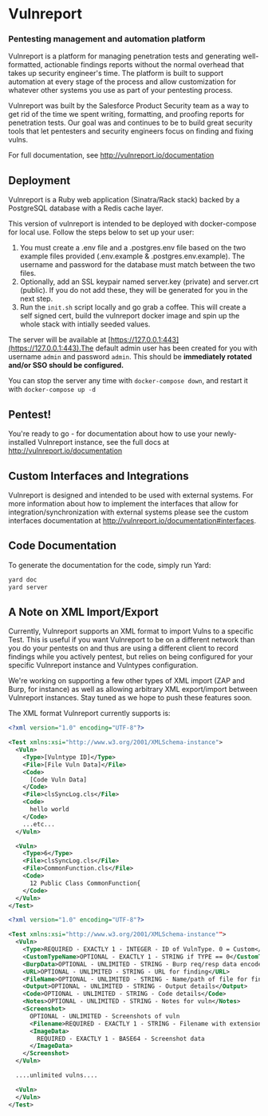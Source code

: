 # Vulnreport
### Pentesting management and automation platform

Vulnreport is a platform for managing penetration tests and generating well-formatted, actionable findings reports without the normal overhead that takes up security engineer's time. The platform is built to support automation at every stage of the process and allow customization for whatever other systems you use as part of your pentesting process.

Vulnreport was built by the Salesforce Product Security team as a way to get rid of the time we spent writing, formatting, and proofing reports for penetration tests. Our goal was and continues to be to build great security tools that let pentesters and security engineers focus on finding and fixing vulns.

For full documentation, see <http://vulnreport.io/documentation>

## Deployment

Vulnreport is a Ruby web application (Sinatra/Rack stack) backed by a PostgreSQL database with a Redis cache layer.

This version of vulnreport is intended to be deployed with docker-compose for local use. Follow the steps below to set up your user:

1. You must create a .env file and a .postgres.env file based on the two example files provided (.env.example & .postgres.env.example). The username and password for the database must match between the two files.
2. Optionally, add an SSL keypair named server.key (private) and server.crt (public). If you do not add these, they will be generated for you in the next step.
3. Run the `init.sh` script locally and go grab a coffee. This will create a self signed cert, build the vulnreport docker image and spin up the whole stack with intially seeded values.

The server will be available at [https://127.0.0.1:443](https://127.0.0.1:443).The default admin user has been created for you with username `admin` and password `admin`. This should be **immediately rotated and/or SSO should be configured.**

You can stop the server any time with `docker-compose down`, and restart it with `docker-compose up -d`

## Pentest!

You're ready to go - for documentation about how to use your newly-installed Vulnreport instance, see the full docs at <http://vulnreport.io/documentation>

## Custom Interfaces and Integrations

Vulnreport is designed and intended to be used with external systems. For more information about how to implement the interfaces that allow for integration/synchronization with external systems please see the custom interfaces documentation at <http://vulnreport.io/documentation#interfaces>.

## Code Documentation

To generate the documentation for the code, simply run Yard:
```sh
yard doc
yard server
```

## A Note on XML Import/Export

Currently, Vulnreport supports an XML format to import Vulns to a specific Test. This is useful if you want Vulnreport to be on a different network than you do your pentests on and thus are using a different client to record findings while you actively pentest, but relies on being configured for your specific Vulnreport instance and Vulntypes configuration.

We're working on supporting a few other types of XML import (ZAP and Burp, for instance) as well as allowing arbitrary XML export/import between Vulnreport instances. Stay tuned as we hope to push these features soon.

The XML format Vulnreport currently supports is:
```xml
<?xml version="1.0" encoding="UTF-8"?>

<Test xmlns:xsi="http://www.w3.org/2001/XMLSchema-instance">
  <Vuln>
    <Type>[Vulntype ID]</Type>
    <File>[File Vuln Data]</File>
    <Code>
      [Code Vuln Data]
    </Code>
    <File>clsSyncLog.cls</File>
    <Code>
      hello world
    </Code>
    ...etc...
  </Vuln>

  <Vuln>
    <Type>6</Type>
    <File>clsSyncLog.cls</File>
    <File>CommonFunction.cls</File>
    <Code>
      12 Public Class CommonFunction{
    </Code>
  </Vuln>
</Test>
```

```xml
<?xml version="1.0" encoding="UTF-8"?>

<Test xmlns:xsi="http://www.w3.org/2001/XMLSchema-instance"">
  <Vuln>
    <Type>REQUIRED - EXACTLY 1 - INTEGER - ID of VulnType. 0 = Custom</Type>
    <CustomTypeName>OPTIONAL - EXACTLY 1 - STRING if TYPE == 0</CustomTypeName>
    <BurpData>OPTIONAL - UNLIMITED - STRING - Burp req/resp data encoded in our protocol</BurpData>
    <URL>OPTIONAL - UNLIMITED - STRING - URL for finding</URL>
    <FileName>OPTIONAL - UNLIMITED - STRING - Name/path of file for finding</FileName>
    <Output>OPTIONAL - UNLIMITED - STRING - Output details</Output>
    <Code>OPTIONAL - UNLIMITED - STRING - Code details</Code>
    <Notes>OPTIONAL - UNLIMITED - STRING - Notes for vuln</Notes>
    <Screenshot>
      OPTIONAL - UNLIMITED - Screenshots of vuln
      <Filename>REQUIRED - EXACTLY 1 - STRING - Filename with extension</Filename>
      <ImageData>
        REQUIRED - EXACTLY 1 - BASE64 - Screenshot data
      </ImageData>
    </Screenshot>
  </Vuln>

  ....unlimited vulns....

  <Vuln>
  </Vuln>
</Test>
```
